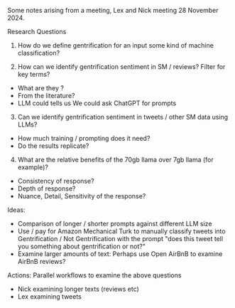 Some notes arising from a meeting, Lex and Nick meeting 28 November 2024.

Research Questions

1) How do we define gentrification for an input some kind of machine classification?

2) How can we identify gentrification sentiment in SM / reviews? Filter for key terms?
- What are they ?
- From the literature?
- LLM could tells us We could ask ChatGPT for prompts

3) Can we identify gentrification sentiment in tweets / other SM data using LLMs?
-	How much training / prompting does it need?
-	Do the results replicate?

4) What are the relative benefits of the 70gb llama over 7gb llama (for example)?
-	Consistency of response?
-	Depth of response?
-	Nuance, Detail,  Sensitivity of the response?

Ideas: 
- Comparison of longer / shorter prompts against different LLM size
- Use / pay for Amazon Mechanical Turk to manually classify tweets into Gentrification / Not Gentrification with the prompt "does this tweet tell you something about gentrification or not?"
- Examine larger amounts of text: Perhaps use Open AirBnB to examine AirBnB reviews?

Actions: Parallel workflows to examine the above questions 
-	Nick examining longer texts (reviews etc)
-	Lex examining tweets

